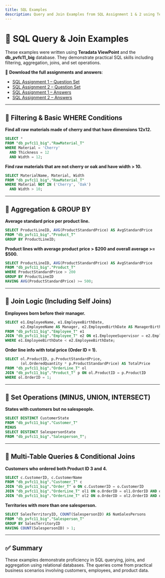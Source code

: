 ```yaml
---
title: SQL Examples
description: Query and Join Examples from SQL Assignment 1 & 2 using Teradata ViewPoint (db_pvfc11_big)
---
```


# 🧠 SQL Query & Join Examples

These examples were written using **Teradata ViewPoint** and the **db_pvfc11_big** database. They demonstrate practical SQL skills including filtering, aggregation, joins, and set operations.

📎 **Download the full assignments and answers**:
- [SQL Assignment 1 – Question Set](../assets/sql/SQL_Assignment1_canvas.docx)
- [SQL Assignment 2 – Question Set](../assets/sql/SQL_Assignment2_canvas.docx)
- [SQL Assignment 1 – Answers](../assets/sql/SQL_Assignment1_Sliger_Meredith.docx)
- [SQL Assignment 2 – Answers](../assets/sql/SQL_Assignment2_Sliger_Meredith.docx)

---

## 🔹 Filtering & Basic WHERE Conditions

**Find all raw materials made of cherry and that have dimensions 12x12.**
```sql
SELECT *
FROM "db_pvfc11_big"."RawMaterial_T"
WHERE Material = 'Cherry' 
  AND Thickness = 12 
  AND Width = 12;
```

**Find raw materials that are not cherry or oak and have width > 10.**
```sql
SELECT MaterialName, Material, Width
FROM "db_pvfc11_big"."RawMaterial_T"
WHERE Material NOT IN ('Cherry', 'Oak') 
  AND Width > 10;
```

---

## 🔹 Aggregation & GROUP BY

**Average standard price per product line.**
```sql
SELECT ProductLineID, AVG(ProductStandardPrice) AS AvgStandardPrice
FROM "db_pvfc11_big"."Product_T"
GROUP BY ProductLineID;
```

**Product lines with average product price > $200 and overall average >= $500.**
```sql
SELECT ProductLineID, AVG(ProductStandardPrice) AS AvgStandardPrice
FROM "db_pvfc11_big"."Product_T"
WHERE ProductStandardPrice > 200
GROUP BY ProductLineID
HAVING AVG(ProductStandardPrice) >= 500;
```

---

## 🔹 Join Logic (Including Self Joins)

**Employees born before their manager.**
```sql
SELECT e1.EmployeeName, e1.EmployeeBirthDate, 
       e2.EmployeeName AS Manager, e2.EmployeeBirthDate AS ManagerBirth
FROM "db_pvfc11_big"."Employee_T" e1
JOIN "db_pvfc11_big"."Employee_T" e2 ON e1.EmployeeSupervisor = e2.EmployeeID
WHERE e1.EmployeeBirthDate < e2.EmployeeBirthDate;
```

**Order line info with total price (Order ID = 1).**
```sql
SELECT ol.ProductID, p.ProductStandardPrice, 
       (ol.OrderedQuantity * p.ProductStandardPrice) AS TotalPrice
FROM "db_pvfc11_big"."OrderLine_T" ol
JOIN "db_pvfc11_big"."Product_T" p ON ol.ProductID = p.ProductID
WHERE ol.OrderID = 1;
```

---

## 🔹 Set Operations (MINUS, UNION, INTERSECT)

**States with customers but no salespeople.**
```sql
SELECT DISTINCT CustomerState
FROM "db_pvfc11_big"."Customer_T"
MINUS
SELECT DISTINCT SalespersonState
FROM "db_pvfc11_big"."Salesperson_T";
```

---

## 🔹 Multi-Table Queries & Conditional Joins

**Customers who ordered both Product ID 3 and 4.**
```sql
SELECT c.CustomerID, c.CustomerName
FROM "db_pvfc11_big"."Customer_T" c
JOIN "db_pvfc11_big"."Order_T" o ON c.CustomerID = o.CustomerID
JOIN "db_pvfc11_big"."OrderLine_T" ol1 ON o.OrderID = ol1.OrderID AND ol1.ProductID = 3
JOIN "db_pvfc11_big"."OrderLine_T" ol2 ON o.OrderID = ol2.OrderID AND ol2.ProductID = 4;
```

**Territories with more than one salesperson.**
```sql
SELECT SalesTerritoryID, COUNT(SalespersonID) AS NumSalesPersons
FROM "db_pvfc11_big"."Salesperson_T"
GROUP BY SalesTerritoryID
HAVING COUNT(SalespersonID) > 1;
```

---

## ✅ Summary
These examples demonstrate proficiency in SQL querying, joins, and aggregation using relational databases. The queries come from practical business scenarios involving customers, employees, and product data.
